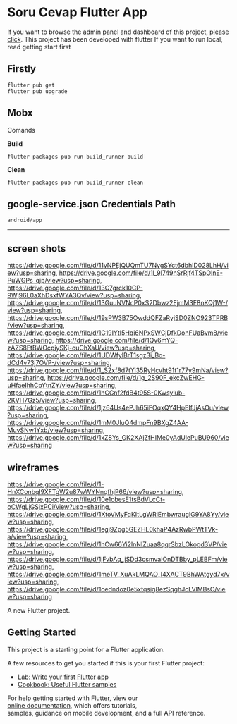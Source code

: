 
# Soru Cevap Flutter App

If you want to browse the admin panel and dashboard of this project, [please click](https://github.com/AtillaPehlivan/nuxt-graphql-admin-panel).
This project has been developed with flutter If you want to run local, read getting start first


## Firstly

    flutter pub get
    flutter pub upgrade

## Mobx 
Comands

**Build**

    flutter packages pub run build_runner build
  **Clean**
  
    flutter packages pub run build_runner clean




## google-service.json Credentials Path 

    android/app

------  

## screen shots
https://drive.google.com/file/d/11yNPEjQUQmTU7NygSYct6dbhlD028LhH/view?usp=sharing,  https://drive.google.com/file/d/1l_9I749nSrRjf4TSpOlnE-PuWGPs_qjp/view?usp=sharing, https://drive.google.com/file/d/13C7grck10CP-9Wj96L0aXhDsxfWYA3Qv/view?usp=sharing, https://drive.google.com/file/d/13GuuNVNcP0xS2Dbwz2EjmM3F8nKQj1W-/view?usp=sharing, https://drive.google.com/file/d/19sPW3B75OwddQFZaRyjSD0ZNO923TPRB/view?usp=sharing, https://drive.google.com/file/d/1C19IYtI5Hqi6NPxSWCjDfkDonFUaBvm8/view?usp=sharing, https://drive.google.com/file/d/1Qv6mYQ-zAZS8FtBWOcpiySKj-ouChXaU/view?usp=sharing, https://drive.google.com/file/d/1UDWfylBrT1sgz3i_Bo-dCd4v73j7OVP-/view?usp=sharing, https://drive.google.com/file/d/1_S2xf8d7tYi35RyHcvht91t1r77y9mNa/view?usp=sharing, https://drive.google.com/file/d/1g_2S90F_ekcZwEHG-uHfaeIhhCpYtnZY/view?usp=sharing, https://drive.google.com/file/d/1hCGnf2fdB4t95S-0Kwsyiub-2KVH7Gz5/view?usp=sharing, https://drive.google.com/file/d/1jz64Us4ePJh65iFOqxQY4HpEIfJjAsOu/view?usp=sharing, https://drive.google.com/file/d/1mM0JluQ4dmpFn9BXgZ4AA-MuvSNw1Yxb/view?usp=sharing, https://drive.google.com/file/d/1xZ8Ys_GK2XAjZfHIMe0yAdUlePuBU960/view?usp=sharing
  
## wireframes

https://drive.google.com/file/d/1-HnXConbql9XFTgW2u87wWYNnqfhjP66/view?usp=sharing, https://drive.google.com/file/d/10e1obesE1tsBdVLcCt-oCWgLjGSjxPCi/view?usp=sharing, https://drive.google.com/file/d/1XtoVMyFqKItLgWRlEmbwraugIG9YA8Yy/view?usp=sharing, https://drive.google.com/file/d/1egj9Zpg5GEZHL0khaP4AzRwbPWtTVk-a/view?usp=sharing, https://drive.google.com/file/d/1hCw66Yi2lnNIZuaa8qqrSbzLOkogd3VP/view?usp=sharing, https://drive.google.com/file/d/1jFvbAq_jSDd3csmvaiOnDTBby_pLEBFm/view?usp=sharing, https://drive.google.com/file/d/1meTV_XuAkLMQAO_l4XACT9BhWAtgyd7x/view?usp=sharing, https://drive.google.com/file/d/1oedndoz0e5xtqsig8ezSqghJcLVlMBsO/view?usp=sharing


A new Flutter project.  
  
## Getting Started  
  
This project is a starting point for a Flutter application.  
  
A few resources to get you started if this is your first Flutter project:  
  
- [Lab: Write your first Flutter app](https://flutter.dev/docs/get-started/codelab)  
- [Cookbook: Useful Flutter samples](https://flutter.dev/docs/cookbook)  
  
For help getting started with Flutter, view our  
[online documentation](https://flutter.dev/docs), which offers tutorials,  
samples, guidance on mobile development, and a full API reference.
